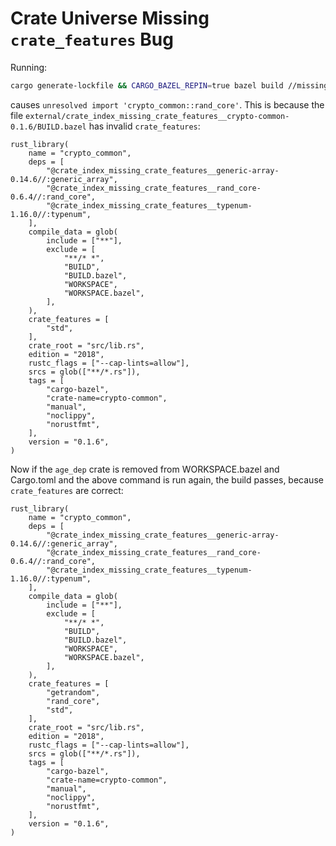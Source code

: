 # Crate Universe Missing `crate_features` Bug

Running:

```bash
cargo generate-lockfile && CARGO_BAZEL_REPIN=true bazel build //missing_crate_features/aead_dep:aead_dep
```

causes `unresolved import 'crypto_common::rand_core'`. This is because the file
`external/crate_index_missing_crate_features__crypto-common-0.1.6/BUILD.bazel`
has invalid `crate_features`:

```starlark
rust_library(
    name = "crypto_common",
    deps = [
        "@crate_index_missing_crate_features__generic-array-0.14.6//:generic_array",
        "@crate_index_missing_crate_features__rand_core-0.6.4//:rand_core",
        "@crate_index_missing_crate_features__typenum-1.16.0//:typenum",
    ],
    compile_data = glob(
        include = ["**"],
        exclude = [
            "**/* *",
            "BUILD",
            "BUILD.bazel",
            "WORKSPACE",
            "WORKSPACE.bazel",
        ],
    ),
    crate_features = [
        "std",
    ],
    crate_root = "src/lib.rs",
    edition = "2018",
    rustc_flags = ["--cap-lints=allow"],
    srcs = glob(["**/*.rs"]),
    tags = [
        "cargo-bazel",
        "crate-name=crypto-common",
        "manual",
        "noclippy",
        "norustfmt",
    ],
    version = "0.1.6",
)
```

Now if the `age_dep` crate is removed from WORKSPACE.bazel and Cargo.toml and the
above command is run again, the build passes, because `crate_features` are correct:

```starlark
rust_library(
    name = "crypto_common",
    deps = [
        "@crate_index_missing_crate_features__generic-array-0.14.6//:generic_array",
        "@crate_index_missing_crate_features__rand_core-0.6.4//:rand_core",
        "@crate_index_missing_crate_features__typenum-1.16.0//:typenum",
    ],
    compile_data = glob(
        include = ["**"],
        exclude = [
            "**/* *",
            "BUILD",
            "BUILD.bazel",
            "WORKSPACE",
            "WORKSPACE.bazel",
        ],
    ),
    crate_features = [
        "getrandom",
        "rand_core",
        "std",
    ],
    crate_root = "src/lib.rs",
    edition = "2018",
    rustc_flags = ["--cap-lints=allow"],
    srcs = glob(["**/*.rs"]),
    tags = [
        "cargo-bazel",
        "crate-name=crypto-common",
        "manual",
        "noclippy",
        "norustfmt",
    ],
    version = "0.1.6",
)
```
